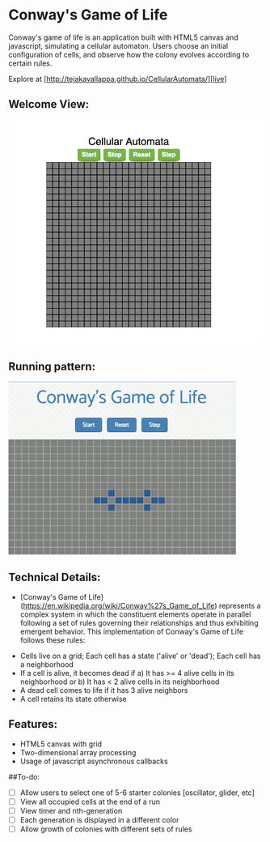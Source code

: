 # Conway's Game of Life

Conway's game of life is an application built with HTML5 canvas and javascript, simulating a cellular automaton. Users choose an initial configuration of cells, and observe how the colony evolves according to certain rules.

Explore at [http://tejakavallappa.github.io/CellularAutomata/][live]

[live]: http://tejakavallappa.github.io/CellularAutomata/


## Welcome View:

[![home-page](./images/landing_page.png)](http://tejakavallappa.github.io/CellularAutomata/)

[home-page]: (./images/landing_page.png)

## Running pattern:

![landing-page](./images/running_penta.gif)

[landing-page]: /images/running_penta.gif

## Technical Details:

- [Conway's Game of Life] (https://en.wikipedia.org/wiki/Conway%27s_Game_of_Life) represents a complex system in which the constituent elements operate in parallel following a set of rules governing their relationships and thus exhibiting emergent behavior.
This implementation of Conway's Game of Life follows these rules:
+ Cells live on a grid; Each cell has a state ('alive' or 'dead'); Each cell has a neighborhood
+ If a cell is alive, it becomes dead if a) It has >= 4 alive cells in its neighborhood or b) It has < 2 alive cells in its neighborhood
+ A dead cell comes to life if it has 3 alive neighbors
+ A cell retains its state otherwise


## Features:

- HTML5 canvas with grid
- Two-dimensional array processing
- Usage of javascript asynchronous callbacks


##To-do:

- [ ] Allow users to select one of 5-6 starter colonies [oscillator, glider, etc]
- [ ] View all occupied cells at the end of a run
- [ ] View timer and nth-generation
- [ ] Each generation is displayed in a different color
- [ ] Allow growth of colonies with different sets of rules
